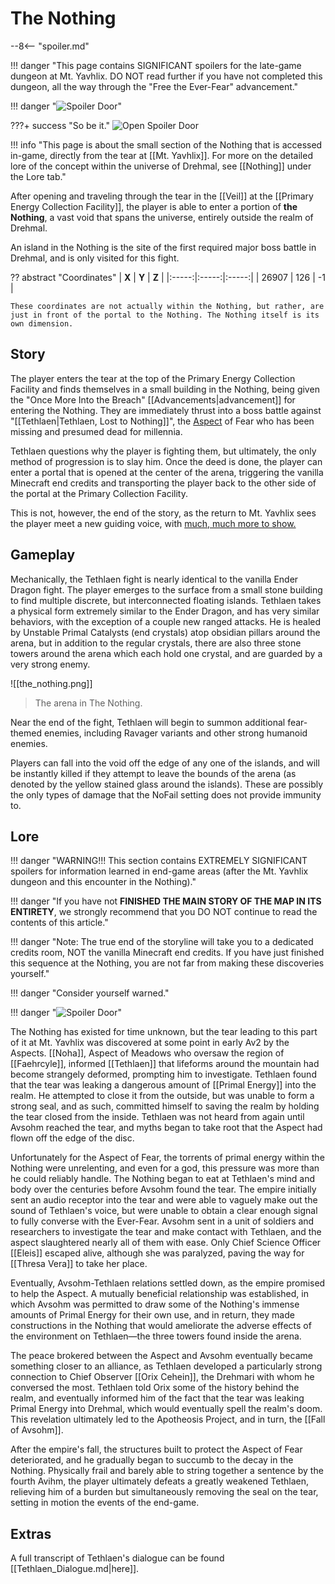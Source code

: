 # The Nothing

--8<-- "spoiler.md"

!!! danger "This page contains SIGNIFICANT spoilers for the late-game dungeon at Mt. Yavhlix. DO NOT read further if you have not completed this dungeon, all the way through the "Free the Ever-Fear" advancement." 

!!! danger "![Spoiler Door](/assets/img/spoiler_door.png)"

???+ success "So be it."
    ![Open Spoiler Door](/assets/img/yav_dooropen.png)

!!! info "This page is about the small section of the Nothing that is accessed in-game, directly from the tear at [[Mt. Yavhlix]]. For more on the detailed lore of the concept within the universe of Drehmal, see [[Nothing]] under the Lore tab."

After opening and traveling through the tear in the [[Veil]] at the [[Primary Energy Collection Facility]], the player is able to enter a portion of **the Nothing**, a vast void that spans the universe, entirely outside the realm of Drehmal.

An island in the Nothing is the site of the first required major boss battle in Drehmal, and is only visited for this fight.

?? abstract "Coordinates"
    | **X** | **Y** | **Z** |
    |:-----:|:-----:|:-----:|
    | 26907   |  126   | -1  |

    These coordinates are not actually within the Nothing, but rather, are just in front of the portal to the Nothing. The Nothing itself is its own dimension.

## Story
The player enters the tear at the top of the Primary Energy Collection Facility and finds themselves in a small building in the Nothing, being given the "Once More Into the Breach" [[Advancements|advancement]] for entering the Nothing. They are immediately thrust into a boss battle against "[[Tethlaen|Tethlaen, Lost to Nothing]]", the [Aspect](/Lore/Higher_Beings/Aspects/) of Fear who has been missing and presumed dead for millennia.

Tethlaen questions why the player is fighting them, but ultimately, the only method of progression is to slay him. Once the deed is done, the player can enter a portal that is opened at the center of the arena, triggering the vanilla Minecraft end credits and transporting the player back to the other side of the portal at the Primary Collection Facility.

This is not, however, the end of the story, as the return to Mt. Yavhlix sees the player meet a new guiding voice, with [much, much more to show.](/Story_and_Features/Story_Locations/End-Game_Locations/)

## Gameplay
Mechanically, the Tethlaen fight is nearly identical to the vanilla Ender Dragon fight. The player emerges to the surface from a small stone building to find multiple discrete, but interconnected floating islands. Tethlaen takes a physical form extremely similar to the Ender Dragon, and has very similar behaviors, with the exception of a couple new ranged attacks. He is healed by Unstable Primal Catalysts (end crystals) atop obsidian pillars around the arena, but in addition to the regular crystals, there are also three stone towers around the arena which each hold one crystal, and are guarded by a very strong enemy.

![[the_nothing.png]]
> The arena in The Nothing.

Near the end of the fight, Tethlaen will begin to summon additional fear-themed enemies, including Ravager variants and other strong humanoid enemies.

Players can fall into the void off the edge of any one of the islands, and will be instantly killed if they attempt to leave the bounds of the arena (as denoted by the yellow stained glass around the islands). These are possibly the only types of damage that the NoFail setting does not provide immunity to.

## Lore
!!! danger "WARNING!!! This section contains EXTREMELY SIGNIFICANT spoilers for information learned in end-game areas (after the Mt. Yavhlix dungeon and this encounter in the Nothing)."

!!! danger "If you have not **FINISHED THE MAIN STORY OF THE MAP IN ITS ENTIRETY**, we strongly recommend that you DO NOT continue to read the contents of this article."

!!! danger "Note: The true end of the storyline will take you to a dedicated credits room, NOT the vanilla Minecraft end credits. If you have just finished this sequence at the Nothing, you are not far from making these discoveries yourself."

!!! danger "Consider yourself warned."

!!! danger "![Spoiler Door](/assets/img/spoiler_door.png)"

The Nothing has existed for time unknown, but the tear leading to this part of it at Mt. Yavhlix was discovered at some point in early Av2 by the Aspects. [[Noha]], Aspect of Meadows who oversaw the region of [[Faehrcyle]], informed [[Tethlaen]] that lifeforms around the mountain had become strangely deformed, prompting him to investigate. Tethlaen found that the tear was leaking a dangerous amount of [[Primal Energy]] into the realm. He attempted to close it from the outside, but was unable to form a strong seal, and as such, committed himself to saving the realm by holding the tear closed from the inside. Tethlaen was not heard from again until Avsohm reached the tear, and myths began to take root that the Aspect had flown off the edge of the disc.

Unfortunately for the Aspect of Fear, the torrents of primal energy within the Nothing were unrelenting, and even for a god, this pressure was more than he could reliably handle. The Nothing began to eat at Tethlaen's mind and body over the centuries before Avsohm found the tear. The empire initially sent an audio receptor into the tear and were able to vaguely make out the sound of Tethlaen's voice, but were unable to obtain a clear enough signal to fully converse with the Ever-Fear. Avsohm sent in a unit of soldiers and researchers to investigate the tear and make contact with Tethlaen, and the aspect slaughtered nearly all of them with ease. Only Chief Science Officer [[Eleis]] escaped alive, although she was paralyzed, paving the way for [[Thresa Vera]] to take her place. 

Eventually, Avsohm-Tethlaen relations settled down, as the empire promised to help the Aspect. A mutually beneficial relationship was established, in which Avsohm was permitted to draw some of the Nothing's immense amounts of Primal Energy for their own use, and in return, they made constructions in the Nothing that would ameliorate the adverse effects of the environment on Tethlaen—the three towers found inside the arena.

The peace brokered between the Aspect and Avsohm eventually became something closer to an alliance, as Tethlaen developed a particularly strong connection to Chief Observer [[Orix Cehein]], the Drehmari with whom he conversed the most. Tethlaen told Orix some of the history behind the realm, and eventually informed him of the fact that the tear was leaking Primal Energy into Drehmal, which would eventually spell the realm's doom. This revelation ultimately led to the Apotheosis Project, and in turn, the [[Fall of Avsohm]].

After the empire's fall, the structures built to protect the Aspect of Fear deteriorated, and he gradually began to succumb to the decay in the Nothing. Physically frail and barely able to string together a sentence by the fourth Avihm, the player ultimately defeats a greatly weakened Tethlaen, relieving him of a burden but simultaneously removing the seal on the tear, setting in motion the events of the end-game.

## Extras
A full transcript of Tethlaen's dialogue can be found [[Tethlaen_Dialogue.md|here]].
